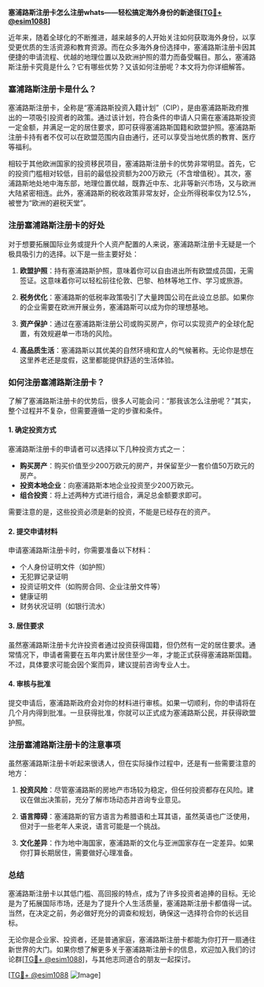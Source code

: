 **塞浦路斯注册卡怎么注册whats——轻松搞定海外身份的新途径[[TG💪+ @esim1088](https://t.me/s/esim1088)]**

近年来，随着全球化的不断推进，越来越多的人开始关注如何获取海外身份，以享受更优质的生活资源和教育资源。而在众多海外身份选择中，塞浦路斯注册卡因其便捷的申请流程、优越的地理位置以及欧洲护照的潜力而备受瞩目。那么，塞浦路斯注册卡究竟是什么？它有哪些优势？又该如何注册呢？本文将为你详细解答。

### 塞浦路斯注册卡是什么？

塞浦路斯注册卡，全称是“塞浦路斯投资入籍计划”（CIP），是由塞浦路斯政府推出的一项吸引投资者的政策。通过该计划，符合条件的申请人只需在塞浦路斯投资一定金额，并满足一定的居住要求，即可获得塞浦路斯国籍和欧盟护照。塞浦路斯注册卡持有者不仅可以在欧盟范围内自由通行，还可以享受当地优质的教育、医疗等福利。

相较于其他欧洲国家的投资移民项目，塞浦路斯注册卡的优势非常明显。首先，它的投资门槛相对较低，目前的最低投资额为200万欧元（不含增值税）。其次，塞浦路斯地处地中海东部，地理位置优越，既靠近中东、北非等新兴市场，又与欧洲大陆紧密相连。此外，塞浦路斯的税收政策非常友好，企业所得税率仅为12.5%，被誉为“欧洲的避税天堂”。

### 注册塞浦路斯注册卡的好处

对于想要拓展国际业务或提升个人资产配置的人来说，塞浦路斯注册卡无疑是一个极具吸引力的选择。以下是一些主要好处：

1. **欧盟护照**：持有塞浦路斯护照，意味着你可以自由进出所有欧盟成员国，无需签证。这意味着你可以轻松前往伦敦、巴黎、柏林等地工作、学习或旅游。
   
2. **税务优化**：塞浦路斯的低税率政策吸引了大量跨国公司在此设立总部。如果你的企业需要在欧洲开展业务，塞浦路斯可以成为你的理想基地。

3. **资产保护**：通过在塞浦路斯注册公司或购买房产，你可以实现资产的全球化配置，有效规避单一市场的风险。

4. **高品质生活**：塞浦路斯以其优美的自然环境和宜人的气候著称。无论你是想在这里养老还是度假，这里都能提供舒适的生活体验。

### 如何注册塞浦路斯注册卡？

了解了塞浦路斯注册卡的优势后，很多人可能会问：“那我该怎么注册呢？”其实，整个过程并不复杂，但需要遵循一定的步骤和条件。

#### 1. 确定投资方式

塞浦路斯注册卡的申请者可以选择以下几种投资方式之一：

- **购买房产**：购买价值至少200万欧元的房产，并保留至少一套价值50万欧元的房产。
- **投资本地企业**：向塞浦路斯本地企业投资至少200万欧元。
- **组合投资**：将上述两种方式进行组合，满足总金额要求即可。

需要注意的是，这些投资必须是新的投资，不能是已经存在的资产。

#### 2. 提交申请材料

申请塞浦路斯注册卡时，你需要准备以下材料：

- 个人身份证明文件（如护照）
- 无犯罪记录证明
- 投资证明文件（如购房合同、企业注册文件等）
- 健康证明
- 财务状况证明（如银行流水）

#### 3. 居住要求

虽然塞浦路斯注册卡允许投资者通过投资获得国籍，但仍然有一定的居住要求。通常情况下，申请者需要在五年内累计居住至少一年，才能正式获得塞浦路斯国籍。不过，具体要求可能会因个案而异，建议提前咨询专业人士。

#### 4. 审核与批准

提交申请后，塞浦路斯政府会对你的材料进行审核。如果一切顺利，你的申请将在几个月内得到批准。一旦获得批准，你就可以正式成为塞浦路斯公民，并获得欧盟护照。

### 注册塞浦路斯注册卡的注意事项

虽然塞浦路斯注册卡听起来很诱人，但在实际操作过程中，还是有一些需要注意的地方：

1. **投资风险**：尽管塞浦路斯的房地产市场较为稳定，但任何投资都存在风险。建议在做出决策前，充分了解市场动态并咨询专业意见。

2. **语言障碍**：塞浦路斯的官方语言为希腊语和土耳其语，虽然英语也广泛使用，但对于一些老年人来说，语言可能是一个挑战。

3. **文化差异**：作为地中海国家，塞浦路斯的文化与亚洲国家存在一定差异。如果你打算长期居住，需要做好心理准备。

### 总结

塞浦路斯注册卡以其低门槛、高回报的特点，成为了许多投资者追捧的目标。无论是为了拓展国际市场，还是为了提升个人生活质量，塞浦路斯注册卡都值得一试。当然，在决定之前，务必做好充分的调查和规划，确保这一选择符合你的长远目标。

无论你是企业家、投资者，还是普通家庭，塞浦路斯注册卡都能为你打开一扇通往新世界的大门。如果你想了解更多关于塞浦路斯注册卡的信息，欢迎加入我们的讨论群[[TG💪+ @esim1088](https://t.me/s/esim1088)]，与其他志同道合的朋友一起探讨。

[[TG💪+ @esim1088](https://t.me/s/esim1088) ![Image](https://i.postimg.cc/4NQfJmqS/Snipaste-2025-05-13-00-14-12.png)]